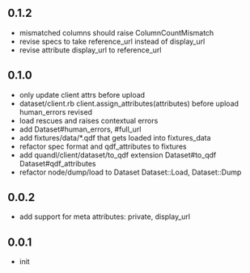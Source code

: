 ## 0.1.2

* mismatched columns should raise ColumnCountMismatch
* revise specs to take reference_url instead of display_url
* revise attribute display_url to reference_url


## 0.1.0

* only update client attrs before upload
* dataset/client.rb client.assign_attributes(attributes) before upload human_errors revised
* load rescues and raises contextual errors
* add Dataset#human_errors, #full_url
* add fixtures/data/*.qdf that gets loaded into fixtures_data
* refactor spec format and qdf_attributes to fixtures
* add quandl/client/dataset/to_qdf extension Dataset#to_qdf Dataset#qdf_attributes
* refactor node/dump/load to Dataset Dataset::Load, Dataset::Dump


## 0.0.2

* add support for meta attributes: private, display_url


## 0.0.1

* init